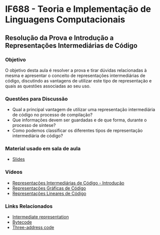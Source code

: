 # IF688 - Teoria e Implementação de Linguagens Computacionais

## Resolução da Prova e Introdução a Representações Intermediárias de Código

### Objetivo

O objetivo desta aula é resolver a prova e tirar dúvidas relacionadas à mesma e apresentar o conceito de representações intermediárias de código, discutindo as vantagens de utilizar este tipo de representação e quais as questões associadas ao seu uso.

### Questões para Discussão

- Qual a principal vantagem de utilizar uma representação intermediária de código no processo de compilação? 
- Que informações devem ser guardadas e de que forma, durante o processo de síntese? 
- Como podemos classificar os diferentes tipos de representação intermediária de código? 

### Material usado em sala de aula

- [Slides](https://drive.google.com/file/d/18OPTOFClyiSvEy-NvAgh3OsT9PbGT9L5/view?usp=drive_open)

### Vídeos

- [Representações Intermediárias de Código - Introdução](https://www.youtube.com/watch?v=DE9dcfDLQ2U&list=PLHoVp5NAbKJb6W0Om65rzUgCbT2bvvhzf&index=1)
- [Representações Gráficas de Código](https://www.youtube.com/watch?v=D_kn_P0jxFA&list=PLHoVp5NAbKJb6W0Om65rzUgCbT2bvvhzf&index=2)
- [Representações Lineares de Código](https://www.youtube.com/watch?v=OlSgNM7k6Vc&list=PLHoVp5NAbKJb6W0Om65rzUgCbT2bvvhzf&index=3)

### Links Relacionados

- [Intermediate representation](https://en.wikipedia.org/wiki/Intermediate_representation)
- [Bytecode](https://en.wikipedia.org/wiki/Bytecode)
- [Three-address code](https://en.wikipedia.org/wiki/Three-address_code)